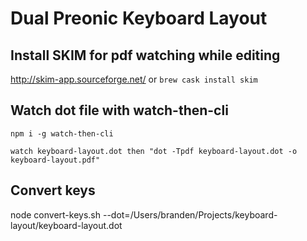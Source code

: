 # Dual Preonic Keyboard Layout

## Install SKIM for pdf watching while editing

http://skim-app.sourceforge.net/
or
`brew cask install skim`

## Watch dot file with watch-then-cli

`npm i -g watch-then-cli`

`watch keyboard-layout.dot then "dot -Tpdf keyboard-layout.dot -o keyboard-layout.pdf"`

## Convert keys

node convert-keys.sh --dot=/Users/branden/Projects/keyboard-layout/keyboard-layout.dot
